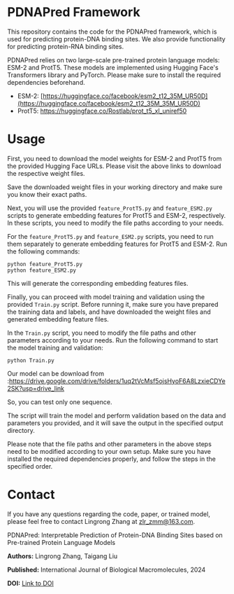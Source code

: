 # PDNAPred Framework

This repository contains the code for the PDNAPred framework, which is used for predicting protein-DNA binding sites. We also provide functionality for predicting protein-RNA binding sites.

PDNAPred relies on two large-scale pre-trained protein language models: ESM-2 and ProtT5. These models are implemented using Hugging Face's Transformers library and PyTorch. Please make sure to install the required dependencies beforehand.

- ESM-2: [https://huggingface.co/facebook/esm2_t12_35M_UR50D](https://huggingface.co/facebook/esm2_t12_35M_35M_UR50D)
- ProtT5: https://huggingface.co/Rostlab/prot_t5_xl_uniref50

# Usage

First, you need to download the model weights for ESM-2 and ProtT5 from the provided Hugging Face URLs. Please visit the above links to download the respective weight files.

Save the downloaded weight files in your working directory and make sure you know their exact paths.

Next, you will use the provided `feature_ProtT5.py` and `feature_ESM2.py` scripts to generate embedding features for ProtT5 and ESM-2, respectively. In these scripts, you need to modify the file paths according to your needs.

For the `feature_ProtT5.py` and `feature_ESM2.py` scripts, you need to run them separately to generate embedding features for ProtT5 and ESM-2. Run the following commands:

```
python feature_ProtT5.py
python feature_ESM2.py
```

This will generate the corresponding embedding features files.

Finally, you can proceed with model training and validation using the provided `Train.py` script. Before running it, make sure you have prepared the training data and labels, and have downloaded the weight files and generated embedding feature files.

In the `Train.py` script, you need to modify the file paths and other parameters according to your needs. Run the following command to start the model training and validation:

```
python Train.py
```
Our model can be download from :https://drive.google.com/drive/folders/1uq2tVcMsf5ojsHyoF6A8LzxieCDYe2SK?usp=drive_link

So, you can test only one sequence.

The script will train the model and perform validation based on the data and parameters you provided, and it will save the output in the specified output directory.

Please note that the file paths and other parameters in the above steps need to be modified according to your own setup. Make sure you have installed the required dependencies properly, and follow the steps in the specified order.

# Contact

If you have any questions regarding the code, paper, or trained model, please feel free to contact Lingrong Zhang at [zlr_zmm@163.com](mailto:zlr_zmm@163.com).

PDNAPred: Interpretable Prediction of Protein-DNA Binding Sites based on Pre-trained Protein Language Models

**Authors:** Lingrong Zhang, Taigang Liu

**Published:** International Journal of Biological Macromolecules, 2024

**DOI:** [Link to DOI](https://doi.org/10.1016/j.ijbiomac.2024.136147)
